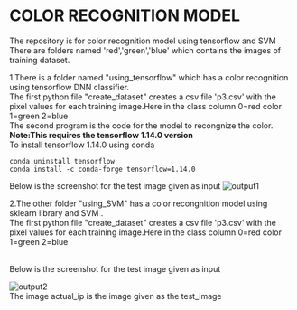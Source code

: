 # COLOR RECOGNITION MODEL

The repository is for color recognition model using tensorflow and SVM <br />
There are folders named 'red','green','blue' which contains the images of training dataset.<br />

1.There is a folder named "using_tensorflow" which has a color recognition using tensorflow DNN classifier.<br />
  The first python file "create_dataset" creates a csv file 'p3.csv' with the pixel values for each training image.Here in the class column 0=red      color 1=green 2=blue   <br />
  The second program is the code for the  model to recongnize the color.<br />
  **Note:This requires the tensorflow 1.14.0 version** <br />
  To install tensorflow 1.14.0  using conda <br />
    
    conda uninstall tensorflow
    conda install -c conda-forge tensorflow=1.14.0
    
 
  Below is the screenshot for the test image given as input
  ![output1](https://user-images.githubusercontent.com/62999002/83961114-b9e7b480-a8ad-11ea-84be-1a449271a0d0.jpg)

  
2.The other folder "using_SVM" has a color recongnition model  using sklearn library and SVM .<br />
  The first python file "create_dataset" creates a csv file 'p3.csv' with the pixel values for each training image.Here in the class column 0=red      color 1=green 2=blue   <br />
   
  <br />
  Below is the screenshot for the test image given as input
  
  
  ![output2](https://user-images.githubusercontent.com/62999002/83961223-b4d73500-a8ae-11ea-98e6-053e86e1d292.jpg)
 <br />
 The image actual_ip is the image given as the test_image
  <br />
   
  
